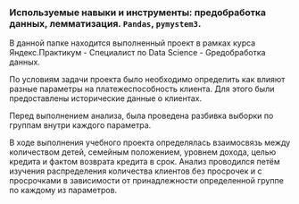 ### Используемые навыки и инструменты: предобработка данных, лемматизация. `Pandas`, `pymystem3`.

В данной папке находится выполненный проект в рамках курса Яндекс.Практикум - Специалист по Data Science - Gредобработка данных.

По условиям задачи проекта было необходимо определить как влияют разные параметры на платежеспособность клиента. Для этого были предоставлены исторические данные о клиентах.

Перед выполнением анализа, была проведена разбивка выборки по группам внутри каждого параметра.

В ходе выполнения учебного проекта определялась взаимосвязь между количеством детей, семейным положением, уровнем дохода, целью кредита и фактом возврата кредита в срок.
Анализ проводился петём изучения распределения количества клиентов без просрочек и с просрочками в зависимости от принадлежности определенной группе по каждому из параметров.

